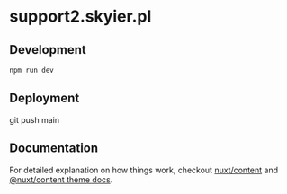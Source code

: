 # support2.skyier.pl

## Development

```bash
npm run dev
```

## Deployment
git push main

## Documentation

For detailed explanation on how things work, checkout [nuxt/content](https://content.nuxtjs.org) and [@nuxt/content theme docs](https://content.nuxtjs.org/themes-docs).
